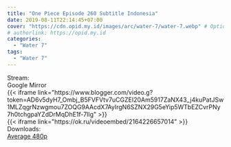 ```yaml
---
title: "One Piece Episode 260 Subtitle Indonesia"
date: 2019-08-11T22:14:45+07:00
cover: "https://cdn.opid.my.id/images/arc/water-7/water-7.webp" # Optional, cover
# authorlink: https://opid.my.id
categories:
  - "Water 7"
tags:
  - "Water 7"
---
```

<div class="ui menu violet borderless inverted">
  <div class="header item active">
        Stream:
    </div>
  <a class="active item" data-tab="google">
    <i class="google drive icon"></i> Google
  </a>
  <a class="item nounderline" data-tab="mirror">
    <i class="odnoklassniki icon"></i> Mirror
  </a>
</div>
<div class="ui bottom attached tab segment active" style="border:0 !important;" data-tab="google">
 {{< iframe link="https://www.blogger.com/video.g?token=AD6v5dyH7_Ombj_B5FVFVtv7uCGZEI20Am5917ZaNX43_j4kuPatJSw1MLZqgrNzwgmou7ZOQG9AAcdX7AyIrgN6SZNX29G5eYip5WTbEZCvrPNy7h0tchgpaYZdDrMqDhE1f-7Ilg" >}}
</div>
<div class="ui bottom attached tab segment" style="border:0 !important;" data-tab="mirror">
{{< iframe link="https://ok.ru/videoembed/2164226657014" >}}
</div>
<div class="ui menu violet borderless inverted">
  <div class="header item active">
        Downloads:
    </div>
  <a class="item nounderline" href="https://ouo.io/mNKNxK" target="_blank" rel="dofollow"><i class="google drive icon"></i>
    Average 480p</a>
</div>